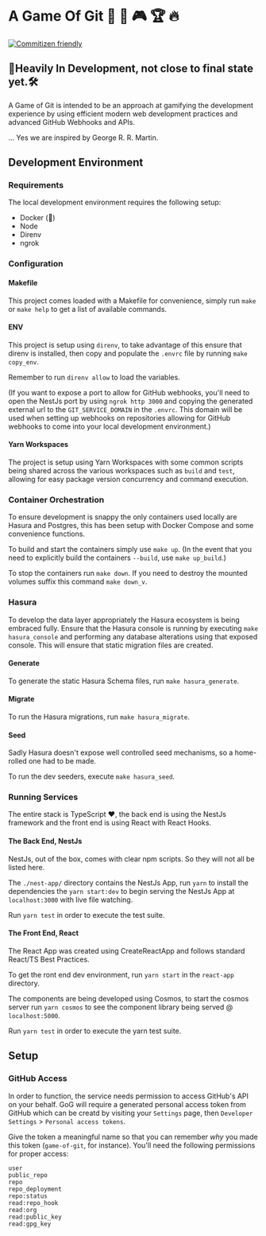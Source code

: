 # A Game Of Git 👑 🤔 🎮 🏆 🔥

[![Commitizen friendly](https://img.shields.io/badge/commitizen-friendly-brightgreen.svg)](http://commitizen.github.io/cz-cli/)

## 🔨Heavily In Development, not close to final state yet.🛠️

A Game of Git is intended to be an approach at gamifying the development experience by using efficient modern web development practices and advanced GitHub Webhooks and APIs.

... Yes we are inspired by George R. R. Martin.

## Development Environment

### Requirements

The local development environment requires the following setup:

-   Docker (🐳)
-   Node
-   Direnv
-   ngrok

### Configuration

#### Makefile

This project comes loaded with a Makefile for convenience, simply run `make` or `make help` to get a list of available commands.

#### ENV

This project is setup using `direnv`, to take advantage of this ensure that direnv is installed, then copy and populate the `.envrc` file by running `make copy_env`.

Remember to run `direnv allow` to load the variables.

(If you want to expose a port to allow for GitHub webhooks, you'll need to open the NestJs port by using `ngrok http 3000` and copying the generated external url to the `GIT_SERVICE_DOMAIN` in the `.envrc`. This domain will be used when setting up webhooks on repositories allowing for GitHub webhooks to come into your local development environment.)

#### Yarn Workspaces

The project is setup using Yarn Workspaces with some common scripts being shared across the various workspaces such as `build` and `test`, allowing for easy package version concurrency and command execution.

### Container Orchestration

To ensure development is snappy the only containers used locally are Hasura and Postgres, this has been setup with Docker Compose and some convenience functions.

To build and start the containers simply use `make up`. (In the event that you need to explicitly build the containers `--build`, use `make up_build`.)

To stop the containers run `make down`. If you need to destroy the mounted volumes suffix this command `make down_v`.

### Hasura

To develop the data layer appropriately the Hasura ecosystem is being embraced fully. Ensure that the Hasura console is running by executing `make hasura_console` and performing any database alterations using that exposed console. This will ensure that static migration files are created.

#### Generate

To generate the static Hasura Schema files, run `make hasura_generate`.

#### Migrate

To run the Hasura migrations, run `make hasura_migrate`.

#### Seed

Sadly Hasura doesn't expose well controlled seed mechanisms, so a home-rolled one had to be made.

To run the dev seeders, execute `make hasura_seed`.

### Running Services

The entire stack is TypeScript ❤️, the back end is using the NestJs framework and the front end is using React with React Hooks.

#### The Back End, NestJs

NestJs, out of the box, comes with clear npm scripts. So they will not all be listed here.

The `./nest-app/` directory contains the NestJs App, run `yarn` to install the dependencies the `yarn start:dev` to begin serving the NestJs App at `localhost:3000` with live file watching.

Run `yarn test` in order to execute the test suite.

#### The Front End, React

The React App was created using CreateReactApp and follows standard React/TS Best Practices.

To get the ront end dev environment, run `yarn start` in the `react-app` directory.

The components are being developed using Cosmos, to start the cosmos server run `yarn cosmos` to see the component library being served @ `localhost:5000`.

Run `yarn test` in order to execute the yarn test suite.

## Setup

### GitHub Access

In order to function, the service needs permission to access GitHub's API on your behalf. GoG will require a generated personal access token from GitHub which can be creatd by visiting your `Settings` page, then `Developer Settings` > `Personal access tokens`.

Give the token a meaningful name so that you can remember _why_ you made this token (`game-of-git`, for instance). You'll need the following permissions for proper access:

```
user
public_repo
repo
repo_deployment
repo:status
read:repo_hook
read:org
read:public_key
read:gpg_key
```
